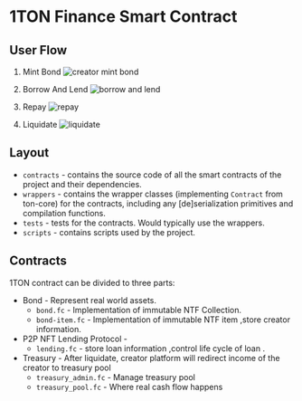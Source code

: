 # 1TON Finance Smart Contract


## User Flow 
  
  1. Mint Bond
  ![creator mint bond](https://1ton-static.s3.ap-south-1.amazonaws.com/creator-bond.png)

  1. Borrow And Lend
  ![borrow and lend](https://1ton-static.s3.ap-south-1.amazonaws.com/borrow-lend.png)

  1. Repay
  ![repay](https://1ton-static.s3.ap-south-1.amazonaws.com/repay.png)

  1. Liquidate
  ![liquidate](https://1ton-static.s3.ap-south-1.amazonaws.com/liquidate.png)

## Layout
-   `contracts` - contains the source code of all the smart contracts of the project and their dependencies.
-   `wrappers` - contains the wrapper classes (implementing `Contract` from ton-core) for the contracts, including any [de]serialization primitives and compilation functions.
-   `tests` - tests for the contracts. Would typically use the wrappers.
-   `scripts` - contains scripts used by the project.   

## Contracts
1TON contract can be divided to three parts: 
- Bond  -  Represent real world assets. 
  - `bond.fc` - Implementation of immutable NTF Collection.
  - `bond-item.fc` - Implementation of immutable NTF item ,store creator information. 
- P2P NFT Lending Protocol - 
  - `lending.fc` - store loan information ,control life cycle of loan .
- Treasury - After liquidate, creator platform will redirect income of the creator to treasury pool 
  - `treasury_admin.fc` - Manage treasury pool 
  - `treasury_pool.fc` - Where real cash flow happens 

